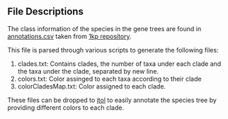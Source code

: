 ## File Descriptions
The class information of the species in the gene trees are found in [annotations.csv](./annotations.csv) taken from [1kp repository](https://github.com/smirarab/1kp/tree/master/misc). 

This file is parsed through various scripts to generate the following files:
1. clades.txt: Contains clades, the number of taxa under each clade and the taxa under the clade, separated by new line.
2. colors.txt: Color assinged to each taxa according to their clade
3. colorCladesMap.txt: Color assigned to each clade.

These files can be dropped to [itol](https://itol.embl.de/) to easily annotate the species tree by providing different colors to each clade. 